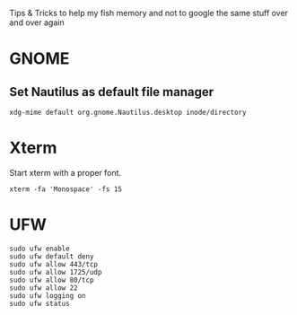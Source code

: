 Tips &amp; Tricks to help my fish memory and not to google the same stuff over and over again

# GNOME
## Set Nautilus as default file manager
```
xdg-mime default org.gnome.Nautilus.desktop inode/directory
```

# Xterm
Start xterm with a proper font.
```
xterm -fa 'Monospace' -fs 15
```

# UFW
```
sudo ufw enable
sudo ufw default deny
sudo ufw allow 443/tcp
sudo ufw allow 1725/udp
sudo ufw allow 80/tcp
sudo ufw allow 22
sudo ufw logging on
sudo ufw status
```
